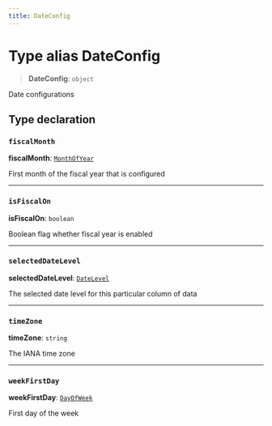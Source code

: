 ```yaml
---
title: DateConfig
---
```


# Type alias DateConfig

> **DateConfig**: `object`

Date configurations

## Type declaration

### `fiscalMonth`

**fiscalMonth**: [`MonthOfYear`](type-alias.MonthOfYear.md)

First month of the fiscal year that is configured

***

### `isFiscalOn`

**isFiscalOn**: `boolean`

Boolean flag whether fiscal year is enabled

***

### `selectedDateLevel`

**selectedDateLevel**: [`DateLevel`](type-alias.DateLevel.md)

The selected date level for this particular column of data

***

### `timeZone`

**timeZone**: `string`

The IANA time zone

***

### `weekFirstDay`

**weekFirstDay**: [`DayOfWeek`](type-alias.DayOfWeek.md)

First day of the week
